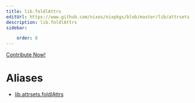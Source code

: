 ```yaml
---
title: lib.foldlAttrs
editUrl: https://www.github.com/nixos/nixpkgs/blob/master/lib/attrsets.nix#L484C16
description: lib.foldlAttrs
sidebar:

    order: 8
---
```


<a href="https://www.github.com/nixos/nixpkgs/blob/master/lib/attrsets.nix#L484C16">Contribute Now!</a>


# Aliases

- [lib.attrsets.foldlAttrs](/reference/libattrsets.foldlAttrs)


